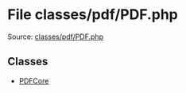 File classes/pdf/PDF.php
=========

Source: [classes/pdf/PDF.php](https://github.com/PrestaShop/PrestaShop/blob/1.5.0.1/classes/pdf/PDF.php)


Classes
-------

* [PDFCore](class.PDFCore.md)

